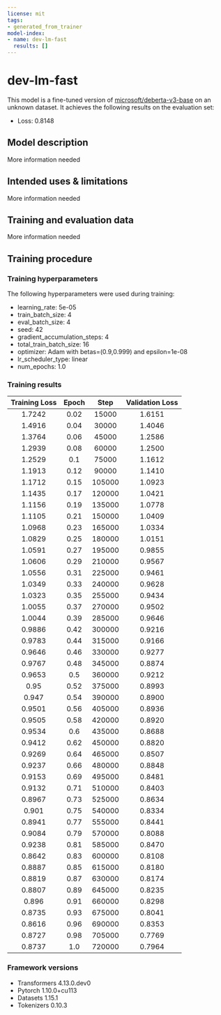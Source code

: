```yaml
---
license: mit
tags:
- generated_from_trainer
model-index:
- name: dev-lm-fast
  results: []
---
```


<!-- This model card has been generated automatically according to the information the Trainer had access to. You
should probably proofread and complete it, then remove this comment. -->

# dev-lm-fast

This model is a fine-tuned version of [microsoft/deberta-v3-base](https://huggingface.co/microsoft/deberta-v3-base) on an unknown dataset.
It achieves the following results on the evaluation set:
- Loss: 0.8148

## Model description

More information needed

## Intended uses & limitations

More information needed

## Training and evaluation data

More information needed

## Training procedure

### Training hyperparameters

The following hyperparameters were used during training:
- learning_rate: 5e-05
- train_batch_size: 4
- eval_batch_size: 4
- seed: 42
- gradient_accumulation_steps: 4
- total_train_batch_size: 16
- optimizer: Adam with betas=(0.9,0.999) and epsilon=1e-08
- lr_scheduler_type: linear
- num_epochs: 1.0

### Training results

| Training Loss | Epoch | Step   | Validation Loss |
|:-------------:|:-----:|:------:|:---------------:|
| 1.7242        | 0.02  | 15000  | 1.6151          |
| 1.4916        | 0.04  | 30000  | 1.4046          |
| 1.3764        | 0.06  | 45000  | 1.2586          |
| 1.2939        | 0.08  | 60000  | 1.2500          |
| 1.2529        | 0.1   | 75000  | 1.1612          |
| 1.1913        | 0.12  | 90000  | 1.1410          |
| 1.1712        | 0.15  | 105000 | 1.0923          |
| 1.1435        | 0.17  | 120000 | 1.0421          |
| 1.1156        | 0.19  | 135000 | 1.0778          |
| 1.1105        | 0.21  | 150000 | 1.0409          |
| 1.0968        | 0.23  | 165000 | 1.0334          |
| 1.0829        | 0.25  | 180000 | 1.0151          |
| 1.0591        | 0.27  | 195000 | 0.9855          |
| 1.0606        | 0.29  | 210000 | 0.9567          |
| 1.0556        | 0.31  | 225000 | 0.9461          |
| 1.0349        | 0.33  | 240000 | 0.9628          |
| 1.0323        | 0.35  | 255000 | 0.9434          |
| 1.0055        | 0.37  | 270000 | 0.9502          |
| 1.0044        | 0.39  | 285000 | 0.9646          |
| 0.9886        | 0.42  | 300000 | 0.9216          |
| 0.9783        | 0.44  | 315000 | 0.9166          |
| 0.9646        | 0.46  | 330000 | 0.9277          |
| 0.9767        | 0.48  | 345000 | 0.8874          |
| 0.9653        | 0.5   | 360000 | 0.9212          |
| 0.95          | 0.52  | 375000 | 0.8993          |
| 0.947         | 0.54  | 390000 | 0.8900          |
| 0.9501        | 0.56  | 405000 | 0.8936          |
| 0.9505        | 0.58  | 420000 | 0.8920          |
| 0.9534        | 0.6   | 435000 | 0.8688          |
| 0.9412        | 0.62  | 450000 | 0.8820          |
| 0.9269        | 0.64  | 465000 | 0.8507          |
| 0.9237        | 0.66  | 480000 | 0.8848          |
| 0.9153        | 0.69  | 495000 | 0.8481          |
| 0.9132        | 0.71  | 510000 | 0.8403          |
| 0.8967        | 0.73  | 525000 | 0.8634          |
| 0.901         | 0.75  | 540000 | 0.8334          |
| 0.8941        | 0.77  | 555000 | 0.8441          |
| 0.9084        | 0.79  | 570000 | 0.8088          |
| 0.9238        | 0.81  | 585000 | 0.8470          |
| 0.8642        | 0.83  | 600000 | 0.8108          |
| 0.8887        | 0.85  | 615000 | 0.8180          |
| 0.8819        | 0.87  | 630000 | 0.8174          |
| 0.8807        | 0.89  | 645000 | 0.8235          |
| 0.896         | 0.91  | 660000 | 0.8298          |
| 0.8735        | 0.93  | 675000 | 0.8041          |
| 0.8616        | 0.96  | 690000 | 0.8353          |
| 0.8727        | 0.98  | 705000 | 0.7769          |
| 0.8737        | 1.0   | 720000 | 0.7964          |


### Framework versions

- Transformers 4.13.0.dev0
- Pytorch 1.10.0+cu113
- Datasets 1.15.1
- Tokenizers 0.10.3
